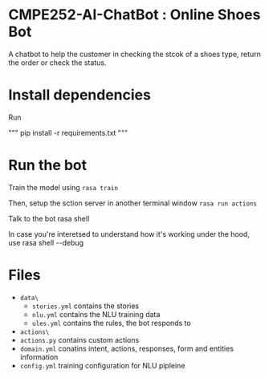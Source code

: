 # CMPE252-AI-ChatBot : Online Shoes Bot

A chatbot to help the customer in checking the stcok of a shoes type, return the order or check the status.


# Install dependencies
Run

"""
pip install -r requirements.txt
"""

# Run the bot

Train the model using  `rasa train`

Then, setup the sction server in another terminal window 
`rasa run actions`

Talk to the bot
rasa shell

In case you're interetsed to understand how it's working under the hood, use rasa shell --debug


# Files
  - `data\`
    - `stories.yml` contains the stories
    - `nlu.yml` contains the NLU training data
    - `ules.yml` contains the rules, the bot responds to
  - `actions\`
   - `actions.py` contains custom actions
  - `domain.yml` conatins intent, actions, responses, form and entities information
  - `config.yml` training configuration for NLU pipleine
